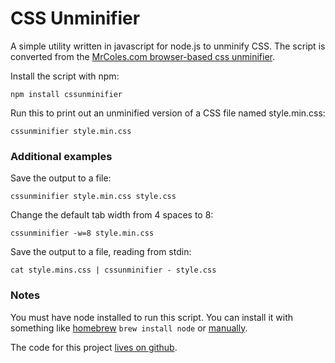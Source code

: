 
CSS Unminifier
==============

A simple utility written in javascript for node.js to unminify CSS. The script is converted from the [MrColes.com browser-based css unminifier](http://mrcoles.com/blog/css-unminify/).

Install the script with npm:

    npm install cssunminifier

Run this to print out an unminified version of a CSS file named style.min.css:

    cssunminifier style.min.css


### Additional examples

Save the output to a file:

    cssunminifier style.min.css style.css

Change the default tab width from 4 spaces to 8:

    cssunminifier -w=8 style.min.css

Save the output to a file, reading from stdin:

    cat style.mins.css | cssunminifier - style.css


### Notes

You must have node installed to run this script. You can install it with something like [homebrew](http://mxcl.github.com/homebrew/) `brew install node` or [manually](http://nodejs.org/#download).

The code for this project [lives on github](https://github.com/mrcoles/cssunminifier).
